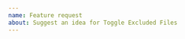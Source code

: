 ```yaml
---
name: Feature request
about: Suggest an idea for Toggle Excluded Files
---
```


<!-- Please search existing issues to avoid creating duplicates. -->

<!-- Describe the feature you'd like. -->
